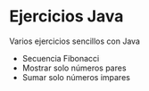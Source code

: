# Ejercicios Java

Varios ejercicios sencillos con Java
- Secuencia Fibonacci
- Mostrar solo números pares
- Sumar solo números impares
